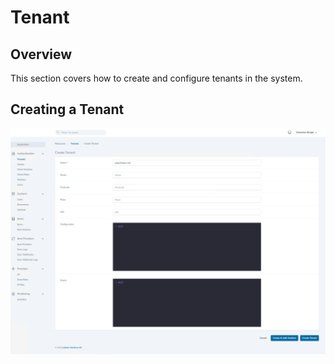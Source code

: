 # Tenant

## Overview

This section covers how to create and configure tenants in the system.

## Creating a Tenant

![Nova Create a Tenant](../images/nova-create-tenant.png)